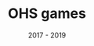 ---
layout: ../../layouts/ProjectPage.astro
title: OHS games
roles: ["3D Artist", "Game Developer"]
date: 2017 - 2019
tech: ["Unity", "C#","Blender"]
summary: A game for 'Arbejds Miljø Centret' that teaches about appropriate workplace behavior and optimal working conditions.
shortText: I worked on this game and job during my masters. For this project, I made countless animations for different situations in the game, as well as all 3D assets. In the end the project was discontinued though.
cover: "ohs_games_cover"
order: 90
applinks: 
  - name: "Apple Appstore"
    link: https://apps.apple.com/us/app/id1428677261

mainMediaName: SpotRacers Trailer on youtube
mainMediaLink: "https://www.youtube.com/embed?v=pAdEDc6Jkug"
mainMediaType: "youtube"

media:
  - title: Cool animations
    text: "I created a lot of animations this game. Most of the animations are looping, as they are there wile the player figures out what to do."
    paths: [ "SimonWizard", "simongif", "benjamin_shuttle"]
---